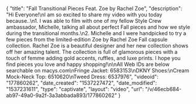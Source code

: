 {
    "title": "Fall Transitional Pieces Feat. Zoe by Rachel Zoe",
    "description": "Hi Everyone!\nI am so excited to share my video with you today because..\n1. I was able to film with one of my fellow Style Crew ambassador, Michelle, talking all about perfect Fall pieces and how we style during the transitional months.\n2. Michelle and I were handpicked to try a few pieces from the limited-edition Zoe by Rachel Zoe Fall capsule collection. Rachel Zoe is a beautiful designer and her new collection shows off her amazing talent. The collection is full of glamorous pieces with a touch of femme adding gold accents, ruffles, and luxe prints. I hope you find pieces you love and happy shopping!\n\nAll Web IDs are below searchable on macys.com\nFringe Jacket: 6583153\nDKNY Shoes:\nCream Mock-Neck Top: 6510620\nTweed Dress: 6537976",
    "videoid": "177860262",
    "date_created": "1537227472",
    "date_modified": "1537231611",
    "type": "captivate",
    "layout": "video",
    "url": "\/v\/46ecb684-ab97-49a0-9a2f-3a3abbada893\/177860262"
}